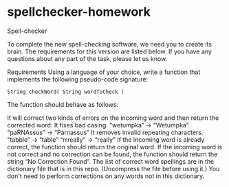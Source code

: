 # spellchecker-homework
Spell-checker

To complete the new spell-checking software, we need you to create its brain. The requirements for this version are listed below. If you have any questions about any part of the task, please let us know.

Requirements
Using a language of your choice, write a function that implements the following pseudo-code signature:

<pre><code>String checkWord( String wordToCheck )</code></pre>

The function should behave as follows:

It will correct two kinds of errors on the incoming word and then return the corrected word:
It fixes bad casing.
“wetumpka” → “Wetumpka”
“paRNAssus” → “Parnassus”
It removes invalid repeating characters.
“tabble” → “table”
“rrreally” → “really”
If the incoming word is already correct, the function should return the original word.
If the incoming word is not correct and no correction can be found, the function should return the string “No Correction Found”.
The list of correct word spellings are in the dictionary file that is in this repo. (Uncompress the file before using it.) You don't need to perform corrections on any words not in this dictionary.
